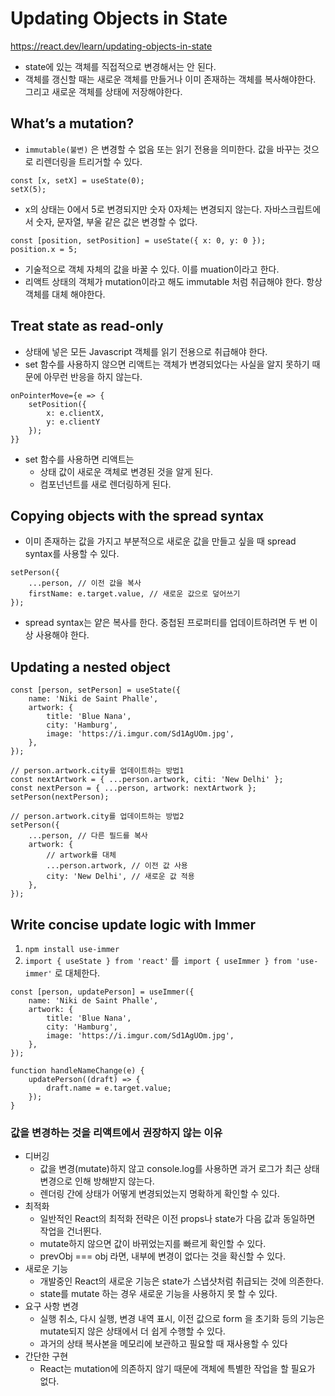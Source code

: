 # Updating Objects in State

https://react.dev/learn/updating-objects-in-state

- state에 있는 객체를 직접적으로 변경해서는 안 된다.
- 객체를 갱신할 때는 새로운 객체를 만들거나 이미 존재하는 객체를 복사해야한다. 그리고 새로운 객체를 상태에 저장해야한다.

## What’s a mutation?

- `immutable(불변)` 은 변경할 수 없음 또는 읽기 전용을 의미한다. 값을 바꾸는 것으로 리렌더링을 트리거할 수 있다.

```tsx
const [x, setX] = useState(0);
setX(5);
```

- x의 상태는 0에서 5로 변경되지만 숫자 0자체는 변경되지 않는다. 자바스크립트에서 숫자, 문자열, 부울 같은 값은 변경할 수 없다.

```tsx
const [position, setPosition] = useState({ x: 0, y: 0 });
position.x = 5;
```

- 기술적으로 객체 자체의 값을 바꿀 수 있다. 이를 muation이라고 한다.
- 리액트 상태의 객체가 mutation이라고 해도 immutable 처럼 취급해야 한다. 항상 객체를 대체 해야한다.

## Treat state as read-only

- 상태에 넣은 모든 Javascript 객체를 읽기 전용으로 취급해야 한다.
- set 함수를 사용하지 않으면 리액트는 객체가 변경되었다는 사실을 알지 못하기 때문에 아무런 반응을 하지 않는다.

```tsx
onPointerMove={e => {
	setPosition({
		x: e.clientX,
		y: e.clientY
	});
}}
```

- set 함수를 사용하면 리액트는
  - 상태 값이 새로운 객체로 변경된 것을 알게 된다.
  - 컴포넌넌트를 새로 렌더링하게 된다.

## Copying objects with the spread syntax

- 이미 존재하는 값을 가지고 부분적으로 새로운 값을 만들고 싶을 때 spread syntax를 사용할 수 있다.

```tsx
setPerson({
	...person, // 이전 값을 복사
	firstName: e.target.value, // 새로운 값으로 덮어쓰기
});
```

- spread syntax는 얕은 복사를 한다. 중첩된 프로퍼티를 업데이트하려면 두 번 이상 사용해야 한다.

## Updating a nested object

```tsx
const [person, setPerson] = useState({
	name: 'Niki de Saint Phalle',
	artwork: {
		title: 'Blue Nana',
		city: 'Hamburg',
		image: 'https://i.imgur.com/Sd1AgUOm.jpg',
	},
});

// person.artwork.city를 업데이트하는 방법1
const nextArtwork = { ...person.artwork, citi: 'New Delhi' };
const nextPerson = { ...person, artwork: nextArtwork };
setPerson(nextPerson);

// person.artwork.city를 업데이트하는 방법2
setPerson({
	...person, // 다른 필드를 복사
	artwork: {
		// artwork를 대체
		...person.artwork, // 이전 값 사용
		city: 'New Delhi', // 새로운 값 적용
	},
});
```

## Write concise update logic with Immer

1.  `npm install use-immer`
2.  `import { useState } from 'react'` 를  `import { useImmer } from 'use-immer'` 로 대체한다.

```tsx
const [person, updatePerson] = useImmer({
	name: 'Niki de Saint Phalle',
	artwork: {
		title: 'Blue Nana',
		city: 'Hamburg',
		image: 'https://i.imgur.com/Sd1AgUOm.jpg',
	},
});

function handleNameChange(e) {
	updatePerson((draft) => {
		draft.name = e.target.value;
	});
}
```

### 값을 변경하는 것을 리액트에서 권장하지 않는 이유

- 디버깅
  - 값을 변경(mutate)하지 않고 console.log를 사용하면 과거 로그가 최근 상태 변경으로 인해 방해받지 않는다.
  - 렌더링 간에 상태가 어떻게 변경되었는지 명확하게 확인할 수 있다.
- 최적화
  - 일반적인 React의 최적화 전략은 이전 props나 state가 다음 값과 동일하면 작업을 건너뛴다.
  - mutate하지 않으면 값이 바뀌었는지를 빠르게 확인할 수 있다.
  - prevObj === obj 라면, 내부에 변경이 없다는 것을 확신할 수 있다.
- 새로운 기능
  - 개발중인 React의 새로운 기능은 state가 스냅샷처럼 취급되는 것에 의존한다.
  - state를 mutate 하는 경우 새로운 기능을 사용하지 못 할 수 있다.
- 요구 사항 변경
  - 실행 취소, 다시 실행, 변경 내역 표시, 이전 값으로 form 을 초기화 등의 기능은 mutate되지 않은 상태에서 더 쉽게 수행할 수 있다.
  - 과거의 상태 복사본을 메모리에 보관하고 필요할 때 재사용할 수 있다
- 간단한 구현
  - React는 mutation에 의존하지 않기 때문에 객체에 특별한 작업을 할 필요가 없다.

